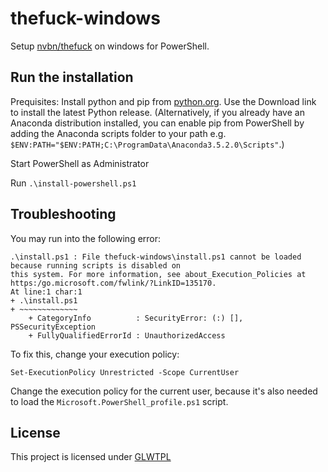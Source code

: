 # thefuck-windows
Setup [nvbn/thefuck](https://github.com/nvbn/thefuck) on windows for PowerShell.

## Run the installation
Prequisites: Install python and pip from [python.org](https://www.python.org). Use the Download link to install the latest Python release. (Alternatively, if you already have an Anaconda distribution installed, you can enable pip from PowerShell by adding the Anaconda scripts folder to your path e.g. ```$ENV:PATH="$ENV:PATH;C:\ProgramData\Anaconda3.5.2.0\Scripts"```.)

Start PowerShell as Administrator

Run `.\install-powershell.ps1`

## Troubleshooting
You may run into the following error:
```
.\install.ps1 : File thefuck-windows\install.ps1 cannot be loaded because running scripts is disabled on
this system. For more information, see about_Execution_Policies at https:/go.microsoft.com/fwlink/?LinkID=135170.
At line:1 char:1
+ .\install.ps1
+ ~~~~~~~~~~~~~
    + CategoryInfo          : SecurityError: (:) [], PSSecurityException
    + FullyQualifiedErrorId : UnauthorizedAccess
```
To fix this, change your execution policy:
    
`Set-ExecutionPolicy Unrestricted -Scope CurrentUser`

Change the execution policy for the current user, because it's also needed to load the `Microsoft.PowerShell_profile.ps1` script.

## License
This project is licensed under [GLWTPL](./LICENSE)
